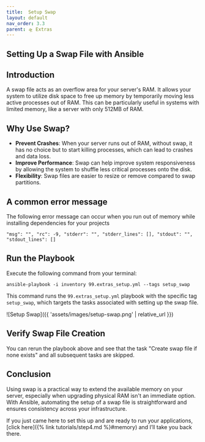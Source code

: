 ```yaml
---
title:  Setup Swap
layout: default
nav_order: 3.3
parent: 🛸 Extras
---
```


## Setting Up a Swap File with Ansible

## Introduction

A swap file acts as an overflow area for your server's RAM. It allows your system to utilize disk space to free up memory by temporarily moving less active processes out of RAM. This can be particularly useful in systems with limited memory, like a server with only 512MB of RAM.

## Why Use Swap?

- **Prevent Crashes**: When your server runs out of RAM, without swap, it has no choice but to start killing processes, which can lead to crashes and data loss.
- **Improve Performance**: Swap can help improve system responsiveness by allowing the system to shuffle less critical processes onto the disk.
- **Flexibility**: Swap files are easier to resize or remove compared to swap partitions.

## A common error message

The following error message can occur when you run out of memory while installing dependencies for your projects

```shell
"msg": "", "rc": -9, "stderr": "", "stderr_lines": [], "stdout": "", "stdout_lines": []
```

## Run the Playbook

Execute the following command from your terminal:

```shell
ansible-playbook -i inventory 99.extras_setup.yml --tags setup_swap
```

This command runs the `99.extras_setup.yml` playbook with the specific tag `setup_swap`, which targets the tasks associated with setting up the swap file.

![Setup Swap]({{ 'assets/images/setup-swap.png' | relative_url }})

## Verify Swap File Creation

You can rerun the playbook above and see that the task "Create swap file if none exists" and all subsequent tasks are skipped.

## Conclusion

Using swap is a practical way to extend the available memory on your server, especially when upgrading physical RAM isn't an immediate option. With Ansible, automating the setup of a swap file is straightforward and ensures consistency across your infrastructure.

If you just came here to set this up and are ready to run your applications, [click here]({% link tutorials/step4.md %}#memory) and I’ll take you back there.
